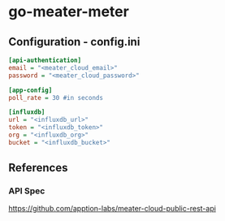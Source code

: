 # go-meater-meter

## Configuration - config.ini
```ini
[api-authentication]
email = "<meater_cloud_email>"
password = "<meater_cloud_password>"

[app-config]
poll_rate = 30 #in seconds

[influxdb]
url = "<influxdb_url>"
token = "<influxdb_token>"
org = "<influxdb_org>"
bucket = "<influxdb_bucket>"
```

## References
### API Spec
https://github.com/apption-labs/meater-cloud-public-rest-api